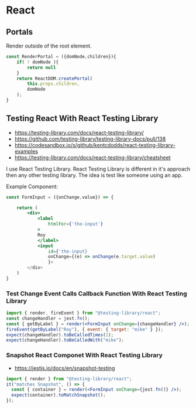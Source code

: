 # React

## Portals

Render outside of the root element.

```jsx
const RenderPortal = ({domNode,children}){
    if( ! domNode ){
        return null
    }
    return ReactDOM.createPortal(
        this.props.children,
        domNode
    );
}

```

## Testing React With React Testing Library

- https://testing-library.com/docs/react-testing-library/
- https://github.com/testing-library/testing-library-docs/pull/138
- https://codesandbox.io/s/github/kentcdodds/react-testing-library-examples
- https://testing-library.com/docs/react-testing-library/cheatsheet

I use React Testing Library. React Testing Library is different in it's approach then any other testing library. The idea is test like someone using an app.

Example Component:

```jsx
const FormInput = ({onChange,value}) => {

    return (
        <div>
            <label
                htmlFor={'the-input'}
            >
            Roy
            </label>
            <input
                id={'the-input}
                onChange={(e) => onChange(e.target.value)
                }>
        </div>
    )
}
```

### Test Change Event Calls Callback Function With React Testing Library

```jsx
import { render, fireEvent } from "@testing-library/react";
const changeHandler = jest.fn();
const { getByLabel } = render(<FormInput onChange={changeHandler} />);
fireEvent(getByLabel("Roy"), { event: { target: "mike" } });
expect(changeHandler).toBeCalledTimes(1);
expect(changeHandler).toBeCalledWith("mike");
```

### Snapshot React Componet With React Testing Library

- https://jestjs.io/docs/en/snapshot-testing

```jsx
import { render } from "@testing-library/react";
it("matches Snapshot", () => {
  const { container } = render(<FormInput onChange={jest.fn()} />);
  expect(container).toMatchSnapshot();
});
```
